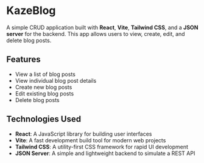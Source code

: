 # KazeBlog

A simple CRUD application built with **React**, **Vite**, **Tailwind CSS**, and a **JSON server** for the backend. This app allows users to view, create, edit, and delete blog posts.

## Features
- View a list of blog posts
- View individual blog post details
- Create new blog posts
- Edit existing blog posts
- Delete blog posts

## Technologies Used
- **React**: A JavaScript library for building user interfaces
- **Vite**: A fast development build tool for modern web projects
- **Tailwind CSS**: A utility-first CSS framework for rapid UI development
- **JSON Server**: A simple and lightweight backend to simulate a REST API


